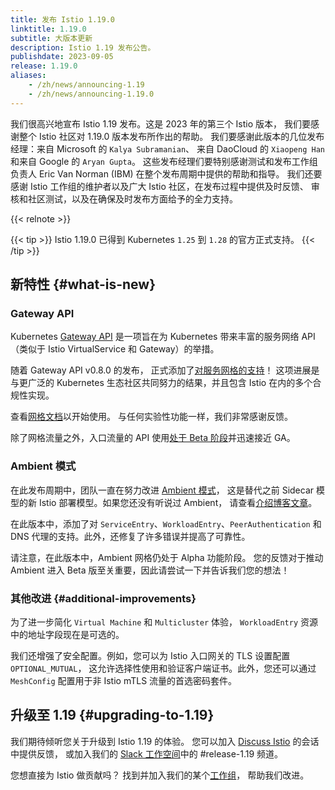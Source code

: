 ```yaml
---
title: 发布 Istio 1.19.0
linktitle: 1.19.0
subtitle: 大版本更新
description: Istio 1.19 发布公告。
publishdate: 2023-09-05
release: 1.19.0
aliases:
    - /zh/news/announcing-1.19
    - /zh/news/announcing-1.19.0
---
```


我们很高兴地宣布 Istio 1.19 发布。这是 2023 年的第三个 Istio 版本，
我们要感谢整个 Istio 社区对 1.19.0 版本发布所作出的帮助。
我们要感谢此版本的几位发布经理：来自 Microsoft 的 `Kalya Subramanian`、
来自 DaoCloud 的 `Xiaopeng Han` 和来自 Google 的 `Aryan Gupta`。
这些发布经理们要特别感谢测试和发布工作组负责人 Eric Van Norman (IBM) 在整个发布周期中提供的帮助和指导。
我们还要感谢 Istio 工作组的维护者以及广大 Istio 社区，在发布过程中提供及时反馈、
审核和社区测试，以及在确保及时发布方面给予的全力支持。

{{< relnote >}}

{{< tip >}}
Istio 1.19.0 已得到 Kubernetes `1.25` 到 `1.28` 的官方正式支持。
{{< /tip >}}

## 新特性 {#what-is-new}

### Gateway API

Kubernetes [Gateway API](http://gateway-api.org/)
是一项旨在为 Kubernetes 带来丰富的服务网络 API
（类似于 Istio VirtualService 和 Gateway）的举措。

随着 Gateway API v0.8.0 的发布，
正式添加了[对服务网格的支持](https://gateway-api.sigs.k8s.io/blog/2023/0829-mesh-support/)！
这项进展是与更广泛的 Kubernetes 生态社区共同努力的结果，并且包含 Istio 在内的多个合规性实现。

查看[网格文档](/zh/docs/tasks/traffic-management/ingress/gateway-api/#mesh-traffic)以开始使用。
与任何实验性功能一样，我们非常感谢反馈。

除了网格流量之外，入口流量的 API
使用[处于 Beta 阶段](/zh/docs/tasks/traffic-management/ingress/gateway-api/#configuring-a-gateway)并迅速接近 GA。

### Ambient 模式

在此发布周期中，团队一直在努力改进 [Ambient 模式](/zh/docs/ambient/)，
这是替代之前 Sidecar 模型的新 Istio 部署模型。如果您还没有听说过 Ambient，
请查看[介绍博客文章](/zh/blog/2022/introducing-ambient-mesh/)。

在此版本中，添加了对 `ServiceEntry`、`WorkloadEntry`、`PeerAuthentication`
和 DNS 代理的支持。此外，还修复了许多错误并提高了可靠性。

请注意，在此版本中，Ambient 网格仍处于 Alpha 功能阶段。
您的反馈对于推动 Ambient 进入 Beta 版至关重要，因此请尝试一下并告诉我们您的想法！

### 其他改进 {#additional-improvements}

为了进一步简化 `Virtual Machine` 和 `Multicluster` 体验，
`WorkloadEntry` 资源中的地址字段现在是可选的。

我们还增强了安全配置。例如，您可以为 Istio 入口网关的 TLS 设置配置 `OPTIONAL_MUTUAL`，
这允许选择性使用和验证客户端证书。此外，您还可以通过
`MeshConfig` 配置用于非 Istio mTLS 流量的首选密码套件。

## 升级至 1.19 {#upgrading-to-1.19}

我们期待倾听您关于升级到 Istio 1.19 的体验。
您可以加入 [Discuss Istio](https://discuss.istio.io/) 的会话中提供反馈，
或加入我们的 [Slack 工作空间](https://slack.istio.io/)中的 #release-1.19 频道。

您想直接为 Istio 做贡献吗？
找到并加入我们的某个[工作组](https://github.com/istio/community/blob/master/WORKING-GROUPS.md)，
帮助我们改进。
